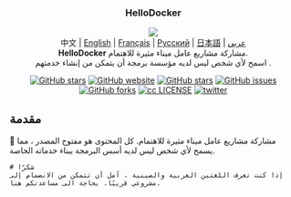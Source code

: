 <h3 align="center">
    HelloDocker
</h3>

<p align="center">
  <img src="https://lypro.gggggu.com/i/2022/09/21/632ab1ac16a4d.png"/>
 <br>中文 | <a href="README_en.md">English</a> | <a href="README_fr.md">Français</a> | <a href="README_ru.md">Русский</a> | <a href="README_jp.md">日本語</a> | <a href="README_ar.md">عربي</a>
  <br><strong>HelloDocker</strong> مشاركة مشاريع عامل ميناء مثيرة للاهتمام. <br> اسمح لأي شخص ليس لديه مؤسسة برمجة أن يتمكن من إنشاء  خدمتهم .
</p>

<p align="center">
  <a href="https://github.com/vgoer/HelloDocker"><img src="https://img.shields.io/badge/author-goer-orange" alt="GitHub stars"></a>
  <a href="https://github.com/vgoer/HelloDocker"><img src="https://img.shields.io/badge/website-halo-yellowgreen" alt="GitHub website"></a>
  <a href="https://github.com/vgoer/HelloDocker"><img src="https://img.shields.io/github/stars/vgoer/HelloDocker?style=plastic&logo=appveyor" alt="GitHub stars"></a>
  <a href="https://github.com/vgoer/HelloDocker/issues"><img src="https://img.shields.io/github/issues/vgoer/HelloDocker" alt="GitHub issues"></a>
  <a href="https://img.shields.io/github/forks"><img src="https://img.shields.io/github/forks/vgoer/HelloDocker" alt="GitHub forks"></a>
    <a href="https://github.com/vgoer/HelloDocker/blob/master/LICENSE"><img src="https://img.shields.io/github/license/vgoer/HelloDocker" alt="cc LICENSE"></a>
        <a href="https://twitter.com/GoerJack?style=social&logo=appveyor"><img src="https://img.shields.io/twitter/url?url=https%3A%2F%2Fgithub.com%2Fvgoer%2FHelloDocker%2F
" alt="twitter"></a>
</p>


## مقدمة

:jack_o_lantern: مشاركة مشاريع عامل ميناء مثيرة للاهتمام. كل المحتوى هو  مفتوح المصدر  ، مما يسمح لأي شخص ليس لديه أسس البرمجة ببناء خدماته الخاصة.

```shell
# شكرًا
إذا كنت تعرف اللغتين العربية والصينية ، آمل أن تتمكن من الانضمام إلى مشروعي قريبًا. بحاجة الى مساعدتكم هنا.

```
